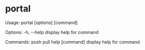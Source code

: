 # portal

Usage: portal [options] [command]

Options:
  -h, --help      display help for command

Commands:
  push
  pull
  help [command]  display help for command
